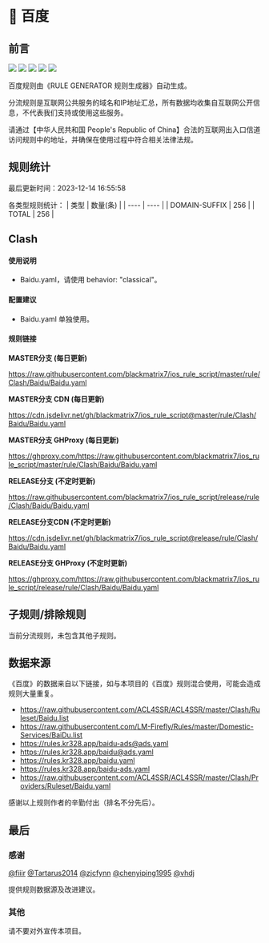 # 🧸 百度

## 前言

![](https://shields.io/badge/-移除重复规则-ff69b4) ![](https://shields.io/badge/-DOMAIN与DOMAIN--SUFFIX合并-green) ![](https://shields.io/badge/-DOMAIN--SUFFIX间合并-critical) ![](https://shields.io/badge/-DOMAIN--SUFFIX与DOMAIN--KEYWORD合并-blue) ![](https://shields.io/badge/-IP--CIDR(6)合并-blueviolet) 

百度规则由《RULE GENERATOR 规则生成器》自动生成。

分流规则是互联网公共服务的域名和IP地址汇总，所有数据均收集自互联网公开信息，不代表我们支持或使用这些服务。

请通过【中华人民共和国 People's Republic of China】合法的互联网出入口信道访问规则中的地址，并确保在使用过程中符合相关法律法规。

## 规则统计

最后更新时间：2023-12-14 16:55:58

各类型规则统计：
| 类型 | 数量(条)  | 
| ---- | ----  |
| DOMAIN-SUFFIX | 256  | 
| TOTAL | 256  | 


## Clash 

#### 使用说明
- Baidu.yaml，请使用 behavior: "classical"。

#### 配置建议
- Baidu.yaml 单独使用。

#### 规则链接
**MASTER分支 (每日更新)**

https://raw.githubusercontent.com/blackmatrix7/ios_rule_script/master/rule/Clash/Baidu/Baidu.yaml

**MASTER分支 CDN (每日更新)**

https://cdn.jsdelivr.net/gh/blackmatrix7/ios_rule_script@master/rule/Clash/Baidu/Baidu.yaml

**MASTER分支 GHProxy (每日更新)**

https://ghproxy.com/https://raw.githubusercontent.com/blackmatrix7/ios_rule_script/master/rule/Clash/Baidu/Baidu.yaml

**RELEASE分支 (不定时更新)**

https://raw.githubusercontent.com/blackmatrix7/ios_rule_script/release/rule/Clash/Baidu/Baidu.yaml

**RELEASE分支CDN (不定时更新)**

https://cdn.jsdelivr.net/gh/blackmatrix7/ios_rule_script@release/rule/Clash/Baidu/Baidu.yaml

**RELEASE分支 GHProxy (不定时更新)**

https://ghproxy.com/https://raw.githubusercontent.com/blackmatrix7/ios_rule_script/release/rule/Clash/Baidu/Baidu.yaml

## 子规则/排除规则


当前分流规则，未包含其他子规则。

## 数据来源

《百度》的数据来自以下链接，如与本项目的《百度》规则混合使用，可能会造成规则大量重复。

- https://raw.githubusercontent.com/ACL4SSR/ACL4SSR/master/Clash/Ruleset/Baidu.list
- https://raw.githubusercontent.com/LM-Firefly/Rules/master/Domestic-Services/BaiDu.list
- https://rules.kr328.app/baidu-ads@ads.yaml
- https://rules.kr328.app/baidu@ads.yaml
- https://rules.kr328.app/baidu.yaml
- https://rules.kr328.app/baidu-ads.yaml
- https://raw.githubusercontent.com/ACL4SSR/ACL4SSR/master/Clash/Providers/Ruleset/Baidu.yaml


感谢以上规则作者的辛勤付出（排名不分先后）。

## 最后

### 感谢

[@fiiir](https://github.com/fiiir) [@Tartarus2014](https://github.com/Tartarus2014) [@zjcfynn](https://github.com/zjcfynn) [@chenyiping1995](https://github.com/chenyiping1995) [@vhdj](https://github.com/vhdj)

提供规则数据源及改进建议。

### 其他

请不要对外宣传本项目。